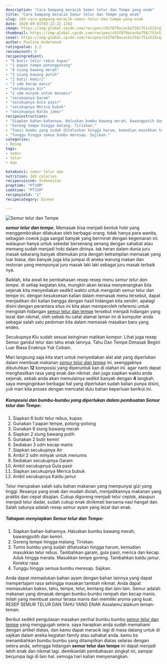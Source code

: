 ```yaml
---
description: "Cara Gampang meracik Semur telur dan Tempe yang enak"
title: "Cara Gampang meracik Semur telur dan Tempe yang enak"
slug: 104-cara-gampang-meracik-semur-telur-dan-tempe-yang-enak
date: 2020-09-01T03:22:22.170Z
image: https://img-global.cpcdn.com/recipes/c62f879acac6a758/751x532cq70/semur-telur-dan-tempe-foto-resep-utama.jpg
thumbnail: https://img-global.cpcdn.com/recipes/c62f879acac6a758/751x532cq70/semur-telur-dan-tempe-foto-resep-utama.jpg
cover: https://img-global.cpcdn.com/recipes/c62f879acac6a758/751x532cq70/semur-telur-dan-tempe-foto-resep-utama.jpg
author: Pauline Underwood
ratingvalue: 3.2
reviewcount: 6
recipeingredient:
- "6 butir telur rebus kupas"
- "1 papan tempe potongpotong"
- "8 siung bawang merah"
- "2 siung bawang putih"
- "2 butir kemiri"
- "3 sdm kecap manis"
- "secukupnya Air"
- "2 sdm minyak untuk menumis"
- "secukupnya Garam"
- "secukupnya Gula pasir"
- "secukupnya Merica bubuk"
- "secukupnya Kaldu jamur"
recipeinstructions:
- "Siapkan bahan-bahannya. Haluskan bumbu bawang merah, bawangputih dan kemiri."
- "Goreng tempe hingga matang. Tiriskan."
- "Tumis bumbu yang sudah dihaluskan hingga harum, kemudian masukkan telur rebus. Tambahkan garam, gula pasir, merica dan kecap. Aduk hingga merata. Masukkan tempe goreng. Tambahkan kaldu jamur. Koreksi rasa."
- "Tunggu hingga semua bumbu meresap. Sajikan."
categories:
- Resep
tags:
- semur
- telur
- dan

katakunci: semur telur dan 
nutrition: 243 calories
recipecuisine: Indonesian
preptime: "PT34M"
cooktime: "PT31M"
recipeyield: "1"
recipecategory: Dinner

---
```



![Semur telur dan Tempe](https://img-global.cpcdn.com/recipes/c62f879acac6a758/751x532cq70/semur-telur-dan-tempe-foto-resep-utama.jpg)

<b><i>semur telur dan tempe</i></b>, Memasak bisa menjadi bentuk hobi yang menggembirakan dilakukan oleh berbagai orang. tidak hanya para wanita, sebagian cowok juga sangat banyak yang berminat dengan kegemaran ini. walaupun hanya untuk sekedar bersenang senang dengan sahabat atau memang sudah menjadi hobi dalam dirinya. tak heran dalam dunia juru masak sekarang banyak ditemukan pria dengan ketrampilan memasak yang luar biasa, dan banyak juga kita jumpai di aneka warung makan dan restoran yang mempunyai juru masak laki laki sebagai juru masak terbaik nya.

Baiklah, kita awali ke pembahasan resep resep menu <i>semur telur dan tempe</i>. di setiap kegiatan kita, mungkin akan terasa menyenangkan bila sejenak kita menyediakan sedikit waktu untuk mengolah semur telur dan tempe ini. dengan kesuksesan kalian dalam memasak menu tersebut, dapat menjadikan diri kalian bangga dengan hasil hidangan kita sendiri. apalagi disini dengan perantara situs ini kita akan memperoleh referensi untuk mengolah hidangan <u>semur telur dan tempe</u> tersebut menjadi hidangan yang lezat dan nikmat, oleh sebab itu catat alamat laman ini di komputer anda sebagai salah satu pedoman kita dalam memasak masakan baru yang endes.

Secukupnya Klu sudah sesuai keinginan matikan kompor. Lihat juga resep Semur gandul telur dan tahu enak lainnya. Tahu Dan Tempe Dimasak Begini Luar Biasa Enaknya Yuk Cobain.


Mari langsung saja kita start untuk menyediakan alat alat yang diperlukan dalam membuat makanan <u><i>semur telur dan tempe</i></u> ini. seenggaknya dibutuhkan <b>12</b> komposisi yang diperuntuk kan di olahan ini. agar nanti dapat menghasilkan rasa yang enak dan nikmat. dan juga siapkan waktu anda sejenak, sebab anda akan memulainya sedikit banyak dengan <b>4</b> langkah. saya menginginkan berbagai hal yang diperlukan sudah kalian punya disini, yuk mari kita proses dengan mencatat dulu bahan keperluan berikut ini.

<!--inarticleads1-->

##### Komposisi dan bumbu-bumbu yang diperlukan dalam pembuatan Semur telur dan Tempe:

1. Siapkan 6 butir telur rebus, kupas
1. Gunakan 1 papan tempe, potong-potong
1. Gunakan 8 siung bawang merah
1. Siapkan 2 siung bawang putih
1. Gunakan 2 butir kemiri
1. Sediakan 3 sdm kecap manis
1. Siapkan secukupnya Air
1. Ambil 2 sdm minyak untuk menumis
1. Sediakan secukupnya Garam
1. Ambil secukupnya Gula pasir
1. Siapkan secukupnya Merica bubuk
1. Ambil secukupnya Kaldu jamur


Telur merupakan salah satu bahan makanan yang mempunyai gizi yang tinggi. Resanya yang enak dan mudah diolah, menjadikannya makanan yang praktis dan cepat disajian. Cukup digoreng menjadi telur ceplok, ataupun menjadi telur dadar, sudah cukup enak dinikmati bersama nasi hangat dan. Salah satunya adalah resep semur ayam yang lezat dan enak. 

<!--inarticleads2-->

##### Tahapan menyiapkan Semur telur dan Tempe:

1. Siapkan bahan-bahannya. Haluskan bumbu bawang merah, bawangputih dan kemiri.
1. Goreng tempe hingga matang. Tiriskan.
1. Tumis bumbu yang sudah dihaluskan hingga harum, kemudian masukkan telur rebus. Tambahkan garam, gula pasir, merica dan kecap. Aduk hingga merata. Masukkan tempe goreng. Tambahkan kaldu jamur. Koreksi rasa.
1. Tunggu hingga semua bumbu meresap. Sajikan.


Anda dapat memadukan bahan ayam dengan bahan lainnya yang dapat mempertajam rasa sehingga masakan tambah nikmat. Anda dapat memasukkan bakso, tahu, tempe, telur, kentang dan lain-lain. Semur adalah makanan yang dimasak dengan bumbu-bumbu rempah dan kecap manis. Inilah yang membuat semur terasa manis dan memiliki aroma yang kuat. RESEP SEMUR TELUR DAN TAHU YANG ENAK Assalamu&#39;alaikum teman-teman. 

Berikut sedikit pengulasan masakan perihal bumbu bumbu <u>semur telur dan tempe</u> yang menggugah selera. saya harapkan anda sudah memahami dengan artikel diatas, dan kamu dapat meracik lagi di masa datang untuk di sajikan dalam aneka kegiatan family atau sahabat anda. kamu bs menambahkan bumbu bumbu yang ditampilkan diatas selaras dengan selera anda, sehingga hidangan <b>semur telur dan tempe</b> ini dapat menjadi lebih enak dan nikmat lagi. demikianlah pembahasan singkat ini, sampai berjumpa lagi di lain hal. semoga hari kalian menyenangkan.
